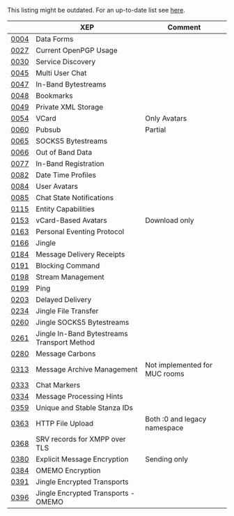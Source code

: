 This listing might be outdated. For an up-to-date list see [here](https://github.com/dino/dino/tree/master/xmpp-vala/src/module/xep).

|                                                   | XEP                          | Comment|
| ------------------------------------------------- | ---------------------------- | ------ |
| [0004](https://xmpp.org/extensions/xep-0004.html) | Data Forms                   | |
| [0027](https://xmpp.org/extensions/xep-0027.html) | Current OpenPGP Usage        | |
| [0030](https://xmpp.org/extensions/xep-0030.html) | Service Discovery            | |
| [0045](https://xmpp.org/extensions/xep-0045.html) | Multi User Chat              | |
| [0047](https://xmpp.org/extensions/xep-0047.html) | In-Band Bytestreams          | |
| [0048](https://xmpp.org/extensions/xep-0048.html) | Bookmarks                    | |
| [0049](https://xmpp.org/extensions/xep-0049.html) | Private XML Storage          | |
| [0054](https://xmpp.org/extensions/xep-0054.html) | VCard                        | Only Avatars |
| [0060](https://xmpp.org/extensions/xep-0060.html) | Pubsub                       | Partial |
| [0065](https://xmpp.org/extensions/xep-0065.html) | SOCKS5 Bytestreams           | |
| [0066](https://xmpp.org/extensions/xep-0066.html) | Out of Band Data             | |
| [0077](https://xmpp.org/extensions/xep-0077.html) | In-Band Registration         | |
| [0082](https://xmpp.org/extensions/xep-0082.html) | Date Time Profiles           | |
| [0084](https://xmpp.org/extensions/xep-0084.html) | User Avatars                 | |
| [0085](https://xmpp.org/extensions/xep-0085.html) | Chat State Notifications     | |
| [0115](https://xmpp.org/extensions/xep-0115.html) | Entity Capabilities          | |
| [0153](https://xmpp.org/extensions/xep-0153.html) | vCard-Based Avatars          | Download only |
| [0163](https://xmpp.org/extensions/xep-0163.html) | Personal Eventing Protocol   | |
| [0166](https://xmpp.org/extensions/xep-0166.html) | Jingle                       | |
| [0184](https://xmpp.org/extensions/xep-0184.html) | Message Delivery Receipts    | |
| [0191](https://xmpp.org/extensions/xep-0191.html) | Blocking Command             | |
| [0198](https://xmpp.org/extensions/xep-0198.html) | Stream Management            | |
| [0199](https://xmpp.org/extensions/xep-0199.html) | Ping                         | |
| [0203](https://xmpp.org/extensions/xep-0203.html) | Delayed Delivery             | |
| [0234](https://xmpp.org/extensions/xep-0234.html) | Jingle File Transfer         | |
| [0260](https://xmpp.org/extensions/xep-0260.html) | Jingle SOCKS5 Bytestreams    | |
| [0261](https://xmpp.org/extensions/xep-0261.html) | Jingle In-Band Bytestreams Transport Method | |
| [0280](https://xmpp.org/extensions/xep-0280.html) | Message Carbons              | |
| [0313](https://xmpp.org/extensions/xep-0313.html) | Message Archive Management   | Not implemented for MUC rooms |
| [0333](https://xmpp.org/extensions/xep-0333.html) | Chat Markers                 | |
| [0334](https://xmpp.org/extensions/xep-0334.html) | Message Processing Hints     | |
| [0359](https://xmpp.org/extensions/xep-0359.html) | Unique and Stable Stanza IDs     | |
| [0363](https://xmpp.org/extensions/xep-0363.html) | HTTP File Upload             | Both :0 and legacy namespace |
| [0368](https://xmpp.org/extensions/xep-0368.html) | SRV records for XMPP over TLS| |
| [0380](https://xmpp.org/extensions/xep-0380.html) | Explicit Message Encryption  | Sending only |
| [0384](https://xmpp.org/extensions/xep-0384.html) | OMEMO Encryption             | |
| [0391](https://xmpp.org/extensions/xep-0391.html) | Jingle Encrypted Transports  | |
| [0396](https://xmpp.org/extensions/xep-0396.html) | Jingle Encrypted Transports - OMEMO | |